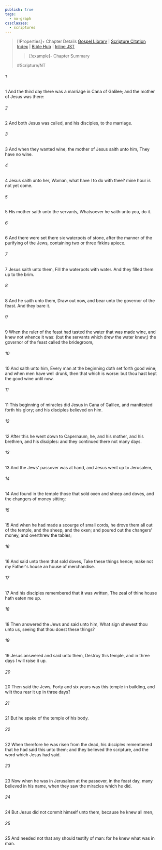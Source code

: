 ```yaml
---
publish: true
tags:
  - no-graph
cssclasses:
  - scriptures
---
```

>[!Properties]+ Chapter Details
>[Gospel Library](https://churchofjesuschrist.org/study/scriptures/nt/john/2?lang=eng)    |    [Scripture Citation Index](https://scriptures.byu.edu/#08f02::c08f02)    |    [Bible Hub](https://biblehub.com/john/2.htm)    |    [Inline JST](https://scripturetoolbox.com/html/ic/John/2.html)
>>[!example]- Chapter Summary
>> 
> 
>
>#Scripture/NT
###### 1
1 And the third day there was a marriage in Cana of Galilee; and the mother of Jesus was there:
###### 2
2 And both Jesus was called, and his disciples, to the marriage.
###### 3
3 And when they wanted wine, the mother of Jesus saith unto him, They have no wine.
###### 4
4 Jesus saith unto her, Woman, what have I to do with thee? mine hour is not yet come.
###### 5
5 His mother saith unto the servants, Whatsoever he saith unto you, do it.
###### 6
6 And there were set there six waterpots of stone, after the manner of the purifying of the Jews, containing two or three firkins apiece.
###### 7
7 Jesus saith unto them, Fill the waterpots with water. And they filled them up to the brim.
###### 8
8 And he saith unto them, Draw out now, and bear unto the governor of the feast. And they bare it.
###### 9
9 When the ruler of the feast had tasted the water that was made wine, and knew not whence it was: (but the servants which drew the water knew;) the governor of the feast called the bridegroom,
###### 10
10 And saith unto him, Every man at the beginning doth set forth good wine; and when men have well drunk, then that which is worse: but thou hast kept the good wine until now.
###### 11
11 This beginning of miracles did Jesus in Cana of Galilee, and manifested forth his glory; and his disciples believed on him.
###### 12
12 After this he went down to Capernaum, he, and his mother, and his brethren, and his disciples: and they continued there not many days.
###### 13
13 And the Jews' passover was at hand, and Jesus went up to Jerusalem,
###### 14
14 And found in the temple those that sold oxen and sheep and doves, and the changers of money sitting:
###### 15
15 And when he had made a scourge of small cords, he drove them all out of the temple, and the sheep, and the oxen; and poured out the changers' money, and overthrew the tables;
###### 16
16 And said unto them that sold doves, Take these things hence; make not my Father's house an house of merchandise.
###### 17
17 And his disciples remembered that it was written, The zeal of thine house hath eaten me up.
###### 18
18 Then answered the Jews and said unto him, What sign shewest thou unto us, seeing that thou doest these things?
###### 19
19 Jesus answered and said unto them, Destroy this temple, and in three days I will raise it up.
###### 20
20 Then said the Jews, Forty and six years was this temple in building, and wilt thou rear it up in three days?
###### 21
21 But he spake of the temple of his body.
###### 22
22 When therefore he was risen from the dead, his disciples remembered that he had said this unto them; and they believed the scripture, and the word which Jesus had said.
###### 23
23 Now when he was in Jerusalem at the passover, in the feast day, many believed in his name, when they saw the miracles which he did.
###### 24
24 But Jesus did not commit himself unto them, because he knew all men,
###### 25
25 And needed not that any should testify of man: for he knew what was in man.

